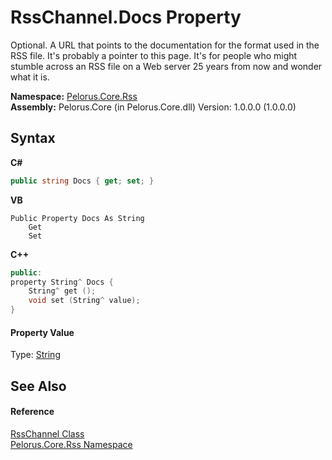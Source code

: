 # RssChannel.Docs Property 
 

Optional. A URL that points to the documentation for the format used in the RSS file. It's probably a pointer to this page. It's for people who might stumble across an RSS file on a Web server 25 years from now and wonder what it is.

**Namespace:**&nbsp;<a href="683C06D0">Pelorus.Core.Rss</a><br />**Assembly:**&nbsp;Pelorus.Core (in Pelorus.Core.dll) Version: 1.0.0.0 (1.0.0.0)

## Syntax

**C#**<br />
``` C#
public string Docs { get; set; }
```

**VB**<br />
``` VB
Public Property Docs As String
	Get
	Set
```

**C++**<br />
``` C++
public:
property String^ Docs {
	String^ get ();
	void set (String^ value);
}
```


#### Property Value
Type: <a href="http://msdn2.microsoft.com/en-us/library/s1wwdcbf" target="_blank">String</a>

## See Also


#### Reference
<a href="8911D1C7">RssChannel Class</a><br /><a href="683C06D0">Pelorus.Core.Rss Namespace</a><br />